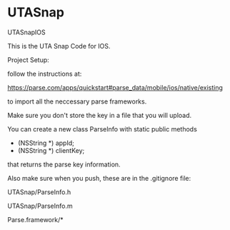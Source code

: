 UTASnap
=======

UTASnapIOS

This is the UTA Snap Code for IOS.

Project Setup:

follow the instructions at:

https://parse.com/apps/quickstart#parse_data/mobile/ios/native/existing

to import all the neccessary parse frameworks.

Make sure you don't store the key in a file that you will upload.

You can create a new class ParseInfo with static public methods

+ (NSString *) appId;
+ (NSString *) clientKey;

that returns the parse key information.

Also make sure when you push, these are in the .gitignore file:

UTASnap/ParseInfo.h

UTASnap/ParseInfo.m

Parse.framework/*
